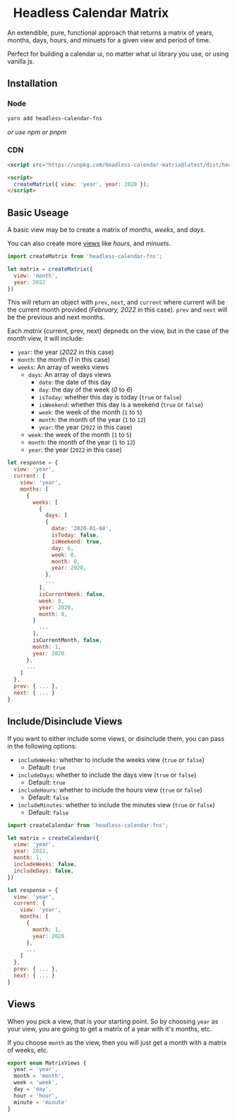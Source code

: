 <script setup>
  import { ref } from "vue";

  const date = ref(new Date());
  const nextMonth = () => {
    if (date.value.getMonth() + 1 > 11) {
      date.value = new Date(date.value.getFullYear() + 1, 0);
    } else {
      date.value = new Date(date.value.getFullYear(), date.value.getMonth() + 1);
    }
  };
</script>

<div style="display: flex; align-items:center;" @click="nextMonth">
  <Zodiac :date="date"/>
  <h1>&nbsp; Headless Calendar Matrix</h1>
</div>
An extendible, pure, functional approach that returns a matrix of years, months, days, hours, and minuets for a given view and period of time. 

Perfect for building a calendar ui, no matter what ui library you use, or using vanilla js.

## Installation

### Node
```bash
yarn add headless-calendar-fns
```

_or use npm or pnpm_

### CDN
```html
<script src="https://unpkg.com/headless-calendar-matrix@latest/dist/headless-calendar-matrix.min.js"></script>

<script>
  createMatrix({ view: 'year', year: 2020 });
</script>
```

## Basic Useage

A basic view may be to create a matrix of _months_, _weeks_, and _days_.

You can also create more [views](#views) like _hours_, and _minuets_.

```js
import createMatrix from 'headless-calendar-fns';

let matrix = createMatrix({
  view: 'month',
  year: 2022
})

```

This will return an object with `prev`, `next`, and `current` where current will be the current month provided (_February, 2022_ in this case). `prev` and `next` will be the previous and next months. 

Each _matrix_ (current, prev, next) depneds on the view, but in the case of the _month_ view, it will include:

* `year`: the year (_2022_ in this case)
* `month`: the month (_1_ in this case)
* `weeks`: An array of weeks views
  * `days`: An array of days views
    * `date`: the date of this day
    * `day`: the day of the week (_0_ to _6_)
    * `isToday`: whether this day is today (`true` or `false`)
    * `isWeekend`: whether this day is a weekend (`true` or `false`)
    * `week`: the week of the month (`1` to `5`)
    * `month`: the month of the year (`1` to `12`)
    * `year`: the year (`2022` in this case)
  * `week`: the week of the month (`1` to `5`)
  * `month`: the month of the year (`1` to `12`)
  * `year`: the year (`2022` in this case)

```js
let response = {
  view: 'year',
  current: {
    view: 'year',
    months: [
      {
        weeks: [ 
          {
            days: [
            {
              date: '2020-01-04',
              isToday: false,
              isWeekend: true,
              day: 6,
              week: 0,
              month: 0,
              year: 2020,
            },
            ...
          ],
          isCurrentWeek: false,
          week: 0,
          year: 2020,
          month: 0,
        }
          ...
        ],
        isCurrentMonth, false,
        month: 1,
        year: 2020
      },
      ...
    ]
  },
  prev: { ... },
  next: { ... }
}
```

## Include/Disinclude Views

If you want to either include some views, or disinclude them, you can pass in the following options:

* `includeWeeks`: whether to include the weeks view (`true` or `false`)
  * Default: `true`
* `includeDays`: whether to include the days view (`true` or `false`)
  * Default: `true`
* `includeHours`: whether to include the hours view (`true` or `false`)
  * Default: `false`
* `includeMinutes`: whether to include the minutes view (`true` or `false`)
  * Default: `false`

```js
import createCalendar from 'headless-calendar-fns';

let matrix = createCalendar({
  view: 'year',
  year: 2022,
  month: 1,
  includeWeeks: false,
  includeDays: false,
})

let response = {
  view: 'year',
  current: {
    view: 'year',
    months: [
      {
        month: 1,
        year: 2020
      },
      ...
    ]
  },
  prev: { ... },
  next: { ... }
}

```

## Views

When you pick a view, that is your starting point. So by choosing `year` as your view, you are going to get a matrix of a year with it's months, etc.

If you choose `month` as the view, then you will just get a month with a matrix of weeks, etc.

```ts
export enum MatrixViews {
  year = 'year',
  month = 'month',
  week = 'week',
  day = 'day',
  hour = 'hour',
  minute = 'minute'
}
```
